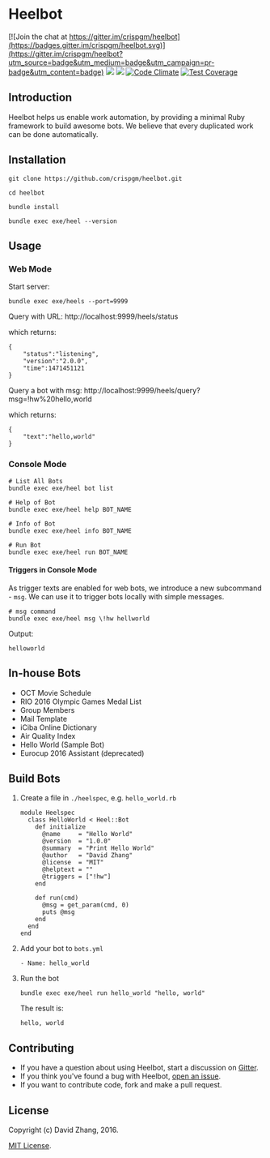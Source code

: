 # Heelbot

[![Join the chat at https://gitter.im/crispgm/heelbot](https://badges.gitter.im/crispgm/heelbot.svg)](https://gitter.im/crispgm/heelbot?utm_source=badge&utm_medium=badge&utm_campaign=pr-badge&utm_content=badge)
![](https://img.shields.io/badge/license-MIT-blue.svg)
[![](https://api.travis-ci.org/crispgm/heelbot.svg)](https://travis-ci.org/crispgm/heelbot)
[![Code Climate](https://codeclimate.com/github/crispgm/heelbot/badges/gpa.svg)](https://codeclimate.com/github/crispgm/heelbot)
[![Test Coverage](https://codeclimate.com/github/crispgm/heelbot/badges/coverage.svg)](https://codeclimate.com/github/crispgm/heelbot/coverage)

## Introduction

Heelbot helps us enable work automation, by providing a minimal Ruby framework to build awesome bots. We believe that every duplicated work can be done automatically.

## Installation

```
git clone https://github.com/crispgm/heelbot.git

cd heelbot

bundle install

bundle exec exe/heel --version
```

## Usage

### Web Mode

Start server:

```
bundle exec exe/heels --port=9999
```

Query with URL: http://localhost:9999/heels/status

which returns:

```
{
    "status":"listening",
    "version":"2.0.0",
    "time":1471451121
}
```

Query a bot with msg: http://localhost:9999/heels/query?msg=!hw%20hello,world

which returns:

```
{
    "text":"hello,world"
}
```

### Console Mode

```
# List All Bots
bundle exec exe/heel bot list

# Help of Bot
bundle exec exe/heel help BOT_NAME

# Info of Bot
bundle exec exe/heel info BOT_NAME

# Run Bot
bundle exec exe/heel run BOT_NAME
```

#### Triggers in Console Mode

As trigger texts are enabled for web bots, we introduce a new subcommand - `msg`. We can use it to trigger bots locally with simple messages.

```
# msg command
bundle exec exe/heel msg \!hw hellworld
```

Output:

```
helloworld
```

## In-house Bots

* OCT Movie Schedule
* RIO 2016 Olympic Games Medal List
* Group Members
* Mail Template
* iCiba Online Dictionary
* Air Quality Index
* Hello World (Sample Bot)
* Eurocup 2016 Assistant (deprecated)

## Build Bots

1. Create a file in ```./heelspec```, e.g. ```hello_world.rb```

    ```
    module Heelspec
      class HelloWorld < Heel::Bot
        def initialize
          @name     = "Hello World"
          @version  = "1.0.0"
          @summary  = "Print Hello World"
          @author   = "David Zhang"
          @license  = "MIT"
          @helptext = ""
          @triggers = ["!hw"]
        end

        def run(cmd)
          @msg = get_param(cmd, 0)
          puts @msg
        end
      end
    end
    ```

2. Add your bot to ```bots.yml```

    ```
    - Name: hello_world
    ```

3. Run the bot

    ```
    bundle exec exe/heel run hello_world "hello, world"
    ```

    The result is:

    ```
    hello, world
    ```

## Contributing

* If you have a question about using Heelbot, start a discussion on [Gitter](https://gitter.im/crispgm/heelbot).
* If you think you've found a bug with Heelbot, [open an issue](https://github.com/crispgm/heelbot/issues/new).
* If you want to contribute code, fork and make a pull request.

## License

Copyright (c) David Zhang, 2016.

[MIT License](https://github.com/crispgm/heelbot/blob/master/LICENSE).

